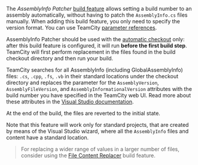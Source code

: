 [//]: # (title: AssemblyInfo Patcher)
[//]: # (auxiliary-id: AssemblyInfo Patcher)

The _AssemblyInfo Patcher_ [build feature](adding-build-features.md) allows setting a build number to an assembly automatically, without having to patch the `AssemblyInfo.cs` files manually. When adding this build feature, you only need to specify the version format. You can use TeamCity [parameter references](using-build-parameters.md).

AssemblyInfo Patcher should be used with the [automatic checkout](vcs-checkout-mode.md) only: after this build feature is configured, it will run __before the first build step__. TeamCity will first perform replacement in the files found in the build checkout directory and then run your build.

TeamCity searches for all AssemblyInfo (including GlobalAssemblyInfo) files: `.cs`, `.cpp`, `.fs`, `.vb` in their standard locations under the checkout directory and replaces the parameter for the `AssemblyVersion`, `AssemblyFileVersion`, and `AssemblyInformationalVersion` attributes with the build number you have specified in the TeamCity web UI. Read more about these attributes in the [Visual Studio documentation](https://docs.microsoft.com/en-gb/troubleshoot/visualstudio/general/assembly-version-assembly-file-version).

At the end of the build, the files are reverted to the initial state.

Note that this feature will work only for standard projects, that are created by means of the Visual Studio wizard, where all the `AssemblyInfo` files and content have a standard location.

>For replacing a wider range of values in a larger number of files, consider using the [File Content Replacer](file-content-replacer.md) build feature.
